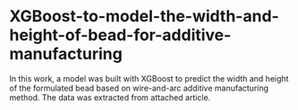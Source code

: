 # XGBoost-to-model-the-width-and-height-of-bead-for-additive-manufacturing

In this work, a model was built with XGBoost to predict the width and height of the formulated bead based on wire-and-arc additive manufacturing method. The data was extracted from 
attached article.
